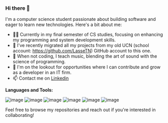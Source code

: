 ### Hi there 👋

I'm a computer science student passionate about building software and eager to learn new technologies. Here's a bit about me:

- 👨‍💻 Currently in my final semester of CS studies, focusing on enhancing my programming and system development skills.
- 🔄 I've recently migrated all my projects from my old UCN (school account: https://github.com/LasseTN) GitHub account to this one.
- 🎵 When not coding, I teach music, blending the art of sound with the science of programming.
- 🚀 I'm on the lookout for opportunities where I can contribute and grow as a developer in an IT firm.
- 📫 Contact me on [Linkedin](https://www.linkedin.com/in/lassetvedegaard/)

**Languages and Tools:**
  
![image](https://github.com/LasseTvedegaard/LasseTvedegaard/assets/148621311/7f55a259-c6b4-41de-98ed-f83b7892cdc5)
![image](https://github.com/LasseTvedegaard/LasseTvedegaard/assets/148621311/d149278e-c062-441c-b969-5c50f82a4afe)
![image](https://github.com/LasseTvedegaard/LasseTvedegaard/assets/148621311/cbf8e0f4-ee6f-4b7b-a0f2-2014a6a1989b)
![image](https://github.com/LasseTvedegaard/LasseTvedegaard/assets/148621311/e421e86b-928b-4449-a6dd-ea1716e7c27d)
![image](https://github.com/LasseTvedegaard/LasseTvedegaard/assets/148621311/c7115689-a95c-4693-b91c-fe9ed3c8fca3)
![image](https://github.com/LasseTvedegaard/LasseTvedegaard/assets/148621311/353c613c-92fc-4462-9f43-fcf20ff6b8f4)




Feel free to browse my repositories and reach out if you're interested in collaborating!


